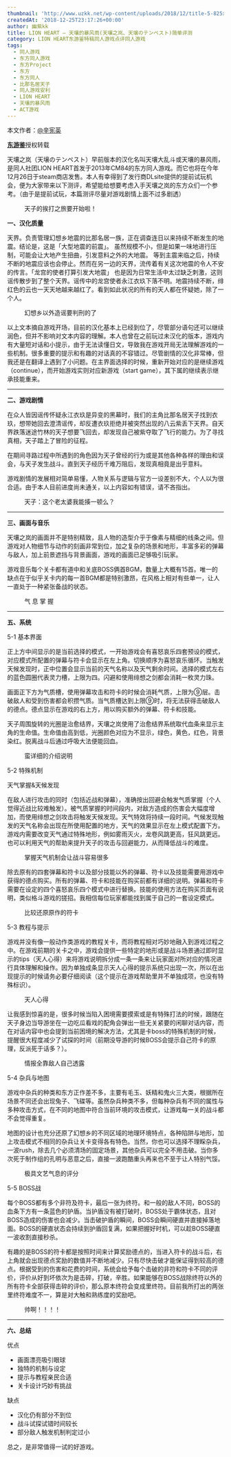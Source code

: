 ```yaml
---
thumbnail: 'http://www.uzkk.net/wp-content/uploads/2018/12/title-5-825x482.jpg'
createdAt: '2018-12-25T23:17:26+00:00'
author: 幽紫kk
title: LION HEART – 天壤的暴风雨(天壤之岚、天壌のテンペスト)简单评测
category: LION HEART东游鉴特稿同人游戏点评同人游戏
tags:
  - 同人游戏
  - 东方同人游戏
  - 东方Project
  - 东方
  - 东方同人
  - 比那名居天子
  - 同人游戏安利
  - LION HEART
  - 天壤的暴风雨
  - ACT游戏
---
```


本文作者：[@辛宪英](https://space.bilibili.com/10672427)

[**东游鉴**](https://space.bilibili.com/364812769)授权转载

天壤之岚（天壌のテンペスト）早前版本的汉化名叫天壤大乱斗或天壤的暴风雨，是同人社团LION HEART首发于2013年CM84的东方同人游戏。而它也将在今年12月26日于steam商店发售。本人有幸得到了发行商DLsite提供的提前试玩机会，便为大家带来以下测评，希望能给想要考虑入手天壤之岚的东方众们一个参考。（由于是提前试玩，本篇测评尽量对游戏剧情上面不过多剧透）

<figure>
  <img src="http://www.uzkk.net/wp-content/uploads/2018/12/01s.jpg" alt=""/>
  <figcaption>天子的挨打之旅要开始啦！</figcaption>
</figure>

**一、汉化质量**

天界。负责管理幻想乡地震的比那名居一族，正在调查连日以来持续不断发生的地震。结论是，这是「大型地震的前震」。 虽然规模不小，但是如果一味地进行压制，可能会让大地产生扭曲，引发意料之外的大地震。 等到主震来临之后，持续不断的地震应该也会停止。然而在另一边的天界，流传着有关这次地震的令人不安的传言。「龙宫的使者打算引发大地震」 也是因为日常生活中太过缺乏刺激，这则谣传散步到了整个天界。谣传中的龙宫使者永江衣玖下落不明。地震持续不断，绯红色的云也一天天地越来越红了。看到如此状况的所有的天人都在怀疑她，除了一个人。

<figure>
  <img src="http://www.uzkk.net/wp-content/uploads/2018/12/02s.jpg" alt=""/>
  <figcaption>幻想乡以外造谣要判刑的了</figcaption>
</figure>

以上文本摘自游戏开场，目前的汉化基本上已经到位了，尽管部分语句还可以继续润色，但并不影响对文本内容的理解。本人也曾在之前玩过未汉化的版本，游戏内有大量短对话和小提示，由于无法读懂日文，导致我在游戏开局无法理解游戏的一些机制。很多重要的提示和有趣的对话真的不容错过。尽管剧情的汉化非常棒，但我还是在翻译上遇到了小问题。在主界面选择的时候，重新开始对应的是继续游戏（continue），而开始游戏实则对应新游戏（start game），其下属的继续表示继承技能重来。

---

**二、游戏剧情**

在众人皆因谣传怀疑永江衣玖是异变的黑幕时，我们的主角比那名居天子找到衣玖，想带她回去澄清谣传，却反遭衣玖拒绝并被突然出现的八云紫丢下天界。自天界跌落迷途竹林的天子想要飞回去，却发现自己被紫夺取了飞行的能力。为了寻找真相，天子踏上了冒险的征程。

在期间寻路过程中所遇到的角色因为天子曾经的行为或是其他各种各样的理由和误会，与天子发生战斗。直到天子经历千难万阻后，发现真相竟是出乎意料。

游戏剧情的发展相对简单易懂，人物关系与逻辑与官方一设差别不大，个人以为很合适。由于本人目前进度尚未通关，以上内容如有错误，请不吝指出。

<figure>
  <img src="http://www.uzkk.net/wp-content/uploads/2018/12/03s.jpg" alt=""/>
  <figcaption>天子：这个老太婆我能揍一顿么？</figcaption>
</figure>

---

**三、画面与音乐**

天壤之岚的画面并不是特别精致，且人物的造型介乎于像素与精细的线条之间。但游戏对人物细节与动作的刻画非常到位，加之复杂的场景和地形，丰富多彩的弹幕与敌人，加上前景遮挡与背景画面，游戏的画面已足够吸引玩家。

游戏音乐每个关卡都有道中和关底BOSS俩首BGM，数量上大概有15首。唯一的缺点在于似乎关卡内的每一首BGM都是特别激昂，在风格上相对有些单一，让人一直处于一种紧张备战的状态。

<figure>
  <img src="http://www.uzkk.net/wp-content/uploads/2018/12/04s.jpg" alt=""/>
  <figcaption>气 息 掌 握</figcaption>
</figure>

---

**五、系统**

5-1 基本界面

正上方中间显示的是当前选择的模式，一开始游戏会有喜怒哀乐四套预设的模式，对应模式所配置的弹幕与符卡会显示在左上角。切换顺序为喜怒哀乐循环。当触发天候发现时，正中位置会显示当前的天气名称以及天气剩余时间。选择的模式左右的蓝色圆圈代表灵力槽，上限为四。闪避和使用绯想之剑都会消耗一枚灵力珠。

画面正下方为气质槽，使用弹幕攻击和符卡的时候会消耗气质，上限为⑨层。击破敌人和受到伤害都会积攒气质。当气质槽达到上限⑨时，将无法获得击破敌人的德点。德点显示在游戏的右上方，用以购买额外的弹幕、符卡和技能。

天子周围旋转的光圈是治愈结界，天壤之岚使用了治愈结界系统取代血条来显示主角的生命值。生命值由高到低，光圈颜色对应为不显示，绿色，黄色，红色，背景染红。脱离战斗后通过呼吸大法便能回血。

<figure>
  <img src="http://www.uzkk.net/wp-content/uploads/2018/12/05s.jpg" alt=""/>
  <figcaption>蛮详细的介绍说明</figcaption>
</figure>

5-2 特殊机制

天气掌握&天候发现

在敌人进行攻击的同时（包括近战和弹幕），准确按出回避会触发气质掌握（个人觉得近战比较难触发）。被气质掌握的时间段内，对敌方造成的伤害会大幅度增加，而使用绯想之剑攻击将触发天候发现。天气特效将持续一段时间。气候发现触发的天气名称会出现在所使用配置的地方，天气的效果显示在左上模式配置下方。游戏内需要改变天气通过特殊地形，例如雾雨灭火，龙卷风跳更高，狂风跳更远。也可以利用天气的帮助来提升天子的攻击与回避能力，从而降低战斗的难度。

<figure>
  <img src="http://www.uzkk.net/wp-content/uploads/2018/12/06s.jpg" alt=""/>
  <figcaption>掌握天气机制会让战斗容易很多</figcaption>
</figure>

除去原有的四套弹幕和符卡以及部分技能以外的弹幕、符卡以及技能需要用游戏中获得的德点购买。所有的弹幕、符卡和技能在购买前都有详细的说明。弹幕和符卡需要在设定的四个喜怒哀乐四个模式中进行替换。技能的使用方法在购买页面有说明，类似格斗游戏的搓招。我相信每位玩家都能找到属于自己的一套设定模式。

<figure>
  <img src="http://www.uzkk.net/wp-content/uploads/2018/12/07s.jpg" alt=""/>
  <figcaption>比较还原原作的符卡</figcaption>
</figure>

5-3 教程与提示

游戏并没有像一般动作类游戏的教程关卡，而将教程相对巧妙地融入到游戏过程之中。在游戏前期的关卡之中，游戏会提供一些特定的地形或是战斗场景通过即时显示的tips（天人心得）来将游戏说明拆分成一条一条来让玩家面对所对应的情况进行具体理解和操作。因为单独成条显示天人心得的提示系统只出现一次，所以在出现提示的时候请务必要仔细阅读（这个提示在游戏帮助里并不单独成项，也没有特殊标识）。

<figure>
  <img src="http://www.uzkk.net/wp-content/uploads/2018/12/08s.jpg" alt=""/>
  <figcaption>天人心得</figcaption>
</figure>

让我感到惊喜的是，很多时候当陷入困境需要摸索或是有特殊打法的时候，跟随在天子身边当导游坐在一边吃瓜看戏的配角会弹出一些无关紧要的闲聊对话内容，而在对话内容中也会提到当前困境的解决方法，尤其是卡boss的特殊机制的时候，提醒很大程度减少了试探的时间（前期没导游的时候BOSS会提示自己符卡的原理，反派死于话多？）。

<figure>
  <img src="http://www.uzkk.net/wp-content/uploads/2018/12/09s.jpg" alt=""/>
  <figcaption>情报全靠敌人自己透露</figcaption>
</figure>

5-4 杂兵与地图

游戏中杂兵的种类和东方正作差不多，主要有毛玉、妖精和鬼火三大类，根据所在场景不同还会出现兔子、飞碟等。虽然杂兵种类不多，但每种杂兵有不同的属性与多种攻击方式，在不同的地图中符合当前环境的攻击模式，让游戏每一关的战斗都不会觉得重复。

地图的设计也充分还原了幻想乡的不同区域的地理环境特点，各种陷阱与地形，加上攻击模式不相同的杂兵让关卡变得各有特色。当然，你也可以选择不理睬杂兵，一波rush，除去几个必须清场的固定场景，其他杂兵可以完全不用击破。当你多次死于制作组的孔明与恶意之后，直接一波跑酷重头再来也不至于让人特别气馁。

<figure>
  <img src="http://www.uzkk.net/wp-content/uploads/2018/12/10s.jpg" alt=""/>
  <figcaption>极具文艺气息的评分</figcaption>
</figure>

5-5 BOSS战

每个BOSS都有多个非符及符卡，最后一张为终符。和一般的敌人不同，BOSS的血条下方有一条蓝色的护盾。当护盾没有被打破时，BOSS处于霸体状态，且对BOSS造成的伤害也会减少。当击破护盾的瞬间，BOSS会瞬间硬直并直接掉落地面。BOSS的硬直状态会持续到护盾回复满，如果把握好时机，可以趁BOSS硬直一波收割直接秒杀。

有趣的是BOSS的符卡都是按照时间来计算奖励德点的，当进入符卡的战斗后，右上角就会出现德点奖励的数值并不断地减少。只有尽快击破才能保证得到较高的德点。根据受到的伤害和花费的时间，系统会给予每个击破的非符和符卡不同的评价，评价从好到坏依次为是击碎，打破，辛胜。如果能够在BOSS战除终符以外的所有符卡全部获得击碎的评价，那么原本终符会变成里终符。目前我所打出的两张里终符难度不一，算是对大触和熟练度的奖励吧。

<figure>
  <img src="http://www.uzkk.net/wp-content/uploads/2018/12/11.gif" alt=""/>
  <figcaption>帅啊！！！！</figcaption>
</figure>

---

**六、总结**

优点

- 画面漂亮吸引眼球
- 独特的机制与设定
- 提示与教程亲民合适
- 关卡设计巧妙有挑战

缺点

- 汉化仍有部分不到位
- 战斗试探试错时间较长
- 部分敌人触发机制判定过小

总之，是非常值得一试的好游戏。
